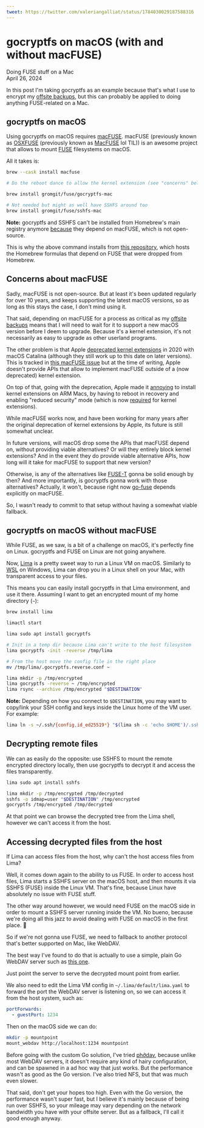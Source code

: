 ```yaml
---
tweet: https://twitter.com/valeriangalliat/status/1784030029187588316
---
```


# gocryptfs on macOS (with and without macFUSE)
Doing FUSE stuff on a Mac  
April 26, 2024

In this post I'm taking gocryptfs as an example because that's what I
use to encrypt my [offsite backups](offsite-backup-sync.md), but this
can probably be applied to doing anything FUSE-related on a Mac.

## gocryptfs on macOS

Using gocryptfs on macOS requires [macFUSE](https://osxfuse.github.io/).
macFUSE (previously known as [OSXFUSE](https://web.archive.org/web/20130710220229/https://osxfuse.github.io/)
(previously known as [MacFUSE](https://web.archive.org/web/20130704045540/http://code.google.com/p/macfuse/)
lol TIL)) is an awesome project that allows to mount
[FUSE](https://www.kernel.org/doc/html/next/filesystems/fuse.html)
filesystems on macOS.

All it takes is:

```sh
brew --cask install macfuse

# Do the reboot dance to allow the kernel extension (see "concerns" below)

brew install gromgit/fuse/gocryptfs-mac

# Not needed but might as well have SSHFS around too
brew install gromgit/fuse/sshfs-mac
```

<div class="note">

**Note:** gocryptfs and SSHFS can't be installed from Homebrew's main
registry anymore [because](https://github.com/Homebrew/homebrew-core/pull/74812#issuecomment-826895526)
they depend on macFUSE, which is not open-source.

This is why the above command installs from [this repository](https://github.com/gromgit/homebrew-fuse),
which hosts the Homebrew formulas that depend on FUSE that were dropped
from Homebrew.

</div>

## Concerns about macFUSE

Sadly, macFUSE is not open-source. But at least it's been updated
regularly for over 10 years, and keeps supporting the latest macOS
versions, so as long as this stays the case, I don't mind using it.

That said, depending on macFUSE for a process as critical as my [offsite backups](offsite-backup-sync.md)
means that I will need to wait for it to support a new macOS version
before I deem to upgrade. Because it's a kernel extension, it's
not necessarily as easy to upgrade as other userland programs.

The other problem is that Apple [deprecated kernel extensions](https://developer.apple.com/support/kernel-extensions/)
in 2020 with macOS Catalina (although they still work up to this date on
later versions). This is tracked in [this macFUSE issue](https://github.com/osxfuse/osxfuse/issues/987)
but at the time of writing, Apple doesn't provide APIs that allow to
implement macFUSE outside of a (now deprecated) kernel extension.

On top of that, going with the deprecation, Apple made it
[annoying](https://github.com/osxfuse/osxfuse/issues/814)
to install kernel extensions on ARM Macs, by having to reboot in
recovery and enabling "reduced security" mode (which is now [required](https://support.apple.com/en-ca/guide/security/sec7d92dc49f/web)
for kernel extensions).

While macFUSE works now, and have been working for many years after the
original deprecation of kernel extensions by Apple, its future is still
somewhat unclear.

In future versions, will macOS drop some the APIs that macFUSE depend
on, without providing viable alternatives? Or will they entirely block
kernel extensions? And in the event they do provide viable alternative
APIs, how long will it take for macFUSE to support that new version?

Otherwise, is any of the alternatives like
[FUSE-T](https://www.fuse-t.org/) gonna be solid enough by then? And
more importantly, is gocryptfs gonna work with those alternatives?
Actually, it won't, because right now
[go-fuse](https://github.com/hanwen/go-fuse) depends explicitly on
macFUSE.

So, I wasn't ready to commit to that setup without having a somewhat
viable fallback.

## gocryptfs on macOS without macFUSE


While FUSE, as we saw, is a bit of a challenge on macOS, it's perfectly
fine on Linux. gocryptfs and FUSE on Linux are not going anywhere.

Now, [Lima](https://github.com/lima-vm/lima) is a pretty sweet way to
run a Linux VM on macOS. Similarly to [WSL](https://learn.microsoft.com/en-us/windows/wsl/install)
on Windows, Lima can drop you in a Linux shell on your Mac, with
transparent access to your files.

This means you can easily install gocryptfs in that Lima environment,
and use it there. Assuming I want to get an encrypted mount of my home
directory (`~`):

```sh
brew install lima

limactl start

lima sudo apt install gocryptfs

# Init in a temp dir because Lima can't write to the host filesystem
lima gocryptfs -init -reverse /tmp/lima

# From the host move the config file in the right place
mv /tmp/lima/.gocryptfs.reverse.conf ~

lima mkdir -p /tmp/encrypted
lima gocryptfs -reverse ~ /tmp/encrypted
lima rsync --archive /tmp/encrypted "$DESTINATION"
```

<div class="note">

**Note:** Depending on how you connect to `$DESTINATION`, you may want to
copy/link your SSH config and keys inside the Linux home of the VM
user. For example:

```sh
lima ln -s ~/.ssh/{config,id_ed25519*} "$(lima sh -c 'echo $HOME')/.ssh"
```

</div>

## Decrypting remote files

We can as easily do the opposite: use SSHFS to mount the remote
encrypted directory locally, then use gocryptfs to decrypt it and access
the files transparently.

```sh
lima sudo apt install sshfs

lima mkdir -p /tmp/encrypted /tmp/decrypted
sshfs -o idmap=user "$DESTINATION" /tmp/encrypted
gocryptfs /tmp/encrypted /tmp/decrypted
```

At that point we can browse the decrypted tree from the Lima shell,
however we can't access it from the host.

## Accessing decrypted files from the host

If Lima can access files from the host, why can't the host access files
from Lima?

Well, it comes down again to the ability to us FUSE. In order to access
host files, Lima starts a SSHFS server on the macOS host, and then
mounts it via SSHFS (FUSE) inside the Linux VM. That's fine, because
Linux have absolutely no issue with FUSE stuff.

The other way around however, we would need FUSE on the macOS side in
order to mount a SSHFS server running inside the VM. No bueno, because
we're doing all this jazz to avoid dealing with FUSE on macOS in the
first place. 😬

So if we're not gonna use FUSE, we need to fallback to another protocol
that's better supported on Mac, like WebDAV.

The best way I've found to do that is actually to use a simple, plain Go
WebDAV server such as [this one](https://taoofmac.com/space/til/2022/11/25/2200).

Just point the server to serve the decrypted mount point from earlier.

We also need to edit the Lima VM config in
`~/.lima/default/lima.yaml` to forward the port the WebDAV server is
listening on, so we can access it from the host system, such as:

```yaml
portForwards:
  - guestPort: 1234
```

Then on the macOS side we can do:


```sh
mkdir -p mountpoint
mount_webdav http://localhost:1234 mountpoint
```

Before going with the custom Go solution, I've tried
[phởdav](https://wiki.gnome.org/phodav), because unlike most WebDAV
servers, it doesn't require any kind of hairy configuration, and can be
spawned in a ad hoc way that just works. But the performance wasn't as
good as the Go version. I've also tried NFS, but that was much even
slower.

That said, don't get your hopes too high. Even with the Go version, the
performance wasn't super fast, but I believe it's mainly because of
being run over SSHFS, so your mileage may vary depending on the network
bandwidth you have with your offsite server. But as a fallback, I'll
call it good enough anyway.
